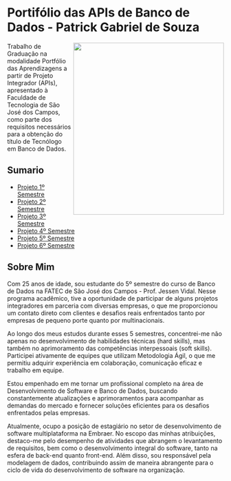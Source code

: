 <h1>Portifólio das APIs de Banco de Dados - Patrick Gabriel de Souza</h1>
<img align='right' src="https://github.com/PatrickSouzza/ols/blob/main/WhatsApp%20Image%202023-11-11%20at%2018.07.50.jpeg" width="350" height="400"/>

Trabalho de Graduação na modalidade Portfólio das Aprendizagens a partir de Projeto Integrador (APIs), apresentado à Faculdade de Tecnologia de São José dos Campos, como parte dos requisitos necessários para a obtenção do título de Tecnólogo em Banco de Dados.

<h2>Sumario</h2>

* [Projeto 1º Semestre](https://github.com/PatrickSouzza/TG/blob/main/1-Semestre/1-semestre.md) 
* [Projeto 2º Semestre](https://github.com/PatrickSouzza/TG/blob/main/2-Semestre/2-semestre.md) 
* [Projeto 3º Semestre](https://github.com/PatrickSouzza/TG/blob/main/3-Semestre/3-semestre.md) 
* [Projeto 4º Semestre](https://github.com/PatrickSouzza/TG/blob/main/4-Semestre/4-semestre.md) 
* [Projeto 5º Semestre](https://github.com/PatrickSouzza/TG/blob/main/5-Semestre/5-semestre.md) 
* [Projeto 6º Semestre](https://github.com/PatrickSouzza/TG/blob/main/6-Semestre/6-semestre.md) 
<h2>Sobre Mim</h2>

Com 25 anos de idade, sou estudante do 5º semestre do curso de Banco de Dados na FATEC de São José dos Campos - Prof. Jessen Vidal. Nesse programa acadêmico, tive a oportunidade de participar de alguns projetos integradores em parceria com diversas empresas, o que me proporcionou um contato direto com clientes e desafios reais enfrentados tanto por empresas de pequeno porte quanto por multinacionais.

Ao longo dos meus estudos durante esses 5 semestres, concentrei-me não apenas no desenvolvimento de habilidades técnicas (hard skills), mas também no aprimoramento das competências interpessoais (soft skills). Participei ativamente de equipes que utilizam Metodologia Ágil, o que me permitiu adquirir experiência em colaboração, comunicação eficaz e trabalho em equipe.

Estou empenhado em me tornar um profissional completo na área de Desenvolvimento de Software e Banco de Dados, buscando constantemente atualizações e aprimoramentos para acompanhar as demandas do mercado e fornecer soluções eficientes para os desafios enfrentados pelas empresas.

Atualmente, ocupo a posição de estagiário no setor de desenvolvimento de software multiplataforma na Embraer. No escopo das minhas atribuições, destaco-me pelo desempenho de atividades que abrangem o levantamento de requisitos, bem como o desenvolvimento integral do software, tanto na esfera de back-end quanto front-end. Além disso, sou responsável pela modelagem de dados, contribuindo assim de maneira abrangente para o ciclo de vida do desenvolvimento de software na organização.



